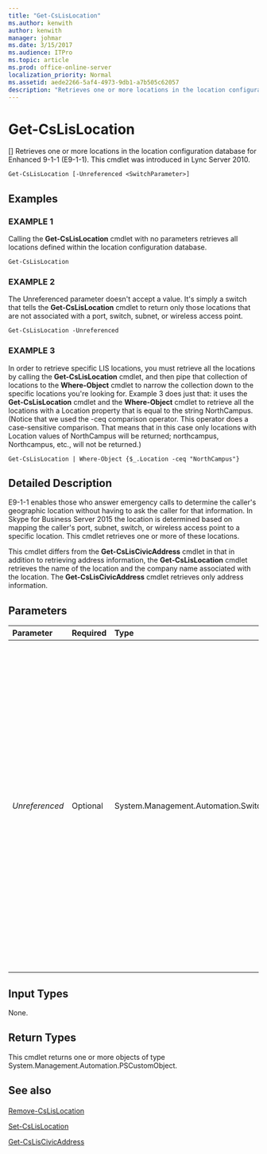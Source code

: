 ```yaml
---
title: "Get-CsLisLocation"
ms.author: kenwith
author: kenwith
manager: johmar
ms.date: 3/15/2017
ms.audience: ITPro
ms.topic: article
ms.prod: office-online-server
localization_priority: Normal
ms.assetid: aede2266-5af4-4973-9db1-a7b505c62057
description: "Retrieves one or more locations in the location configuration database for Enhanced 9-1-1 (E9-1-1). This cmdlet was introduced in Lync Server 2010."
---
```


# Get-CsLisLocation
[]
Retrieves one or more locations in the location configuration database for Enhanced 9-1-1 (E9-1-1). This cmdlet was introduced in Lync Server 2010.
  
```
Get-CsLisLocation [-Unreferenced <SwitchParameter>]

```

## Examples

### EXAMPLE 1

Calling the **Get-CsLisLocation** cmdlet with no parameters retrieves all locations defined within the location configuration database.
  
```
Get-CsLisLocation
```

### EXAMPLE 2

The Unreferenced parameter doesn't accept a value. It's simply a switch that tells the **Get-CsLisLocation** cmdlet to return only those locations that are not associated with a port, switch, subnet, or wireless access point.
  
```
Get-CsLisLocation -Unreferenced
```

### EXAMPLE 3

In order to retrieve specific LIS locations, you must retrieve all the locations by calling the **Get-CsLisLocation** cmdlet, and then pipe that collection of locations to the **Where-Object** cmdlet to narrow the collection down to the specific locations you're looking for. Example 3 does just that: it uses the **Get-CsLisLocation** cmdlet and the **Where-Object** cmdlet to retrieve all the locations with a Location property that is equal to the string NorthCampus. (Notice that we used the -ceq comparison operator. This operator does a case-sensitive comparison. That means that in this case only locations with Location values of NorthCampus will be returned; northcampus, Northcampus, etc., will not be returned.)
  
```
Get-CsLisLocation | Where-Object {$_.Location -ceq "NorthCampus"}
```

## Detailed Description

E9-1-1 enables those who answer emergency calls to determine the caller's geographic location without having to ask the caller for that information. In Skype for Business Server 2015 the location is determined based on mapping the caller's port, subnet, switch, or wireless access point to a specific location. This cmdlet retrieves one or more of these locations.
  
This cmdlet differs from the **Get-CsLisCivicAddress** cmdlet in that in addition to retrieving address information, the **Get-CsLisLocation** cmdlet retrieves the name of the location and the company name associated with the location. The **Get-CsLisCivicAddress** cmdlet retrieves only address information.
  
## Parameters

|**Parameter**|**Required**|**Type**|**Description**|
|:-----|:-----|:-----|:-----|
| _Unreferenced_ <br/> |Optional  <br/> |System.Management.Automation.SwitchParameter  <br/> |Including this parameter will retrieve only the locations that were not associated with a port, subnet, switch, or wireless access point. In other words, including this parameter retrieves all locations that either were created by calling the **Set-CsLisLocation** cmdlet or that were assigned to a Location Information Server (LIS) port, subnet, switch, or wireless access point that no longer exists. <br/> |
   
## Input Types

None.
  
## Return Types

This cmdlet returns one or more objects of type System.Management.Automation.PSCustomObject.
  
## See also

#### 

[Remove-CsLisLocation](remove-cslislocation.md)
  
[Set-CsLisLocation](set-cslislocation.md)
  
[Get-CsLisCivicAddress](get-csliscivicaddress.md)

